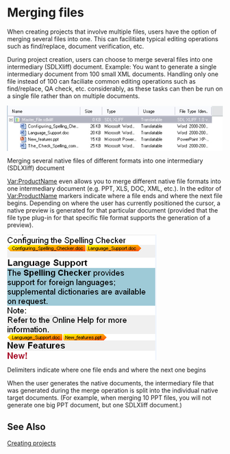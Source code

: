 Merging files
=====
When creating projects that involve multiple files, users have the option of merging several files into one. This can facilitiate typical editing operations such as find/replace, document verification, etc.

During project creation, users can choose to merge several files into one intermediary (SDLXliff) document. Example: You want to generate a single intermediary document from 100 small XML documents. Handling only one file instead of 100 can faciliate common editing operations such as find/replace, QA check, etc. considerably, as these tasks can then be run on a single file rather than on multiple documents.

<img style="display:block; " src="images/Merge01.jpg"/>

Merging several native files of different formats into one intermediary (SDLXliff) document

<Var:ProductName> even allows you to merge different native file formats into one intermediary document (e.g. PPT, XLS, DOC, XML, etc.). In the editor of <Var:ProductName> markers indicate where a file ends and where the next file begins. Depending on where the user has currently positioned the cursor, a native preview is generated for that particular document (provided that the file type plug-in for that specific file format supports the generation of a preview).


<img style="display:block; " src="images/Merge02.jpg"/>

Delimiters indicate where one file ends and where the next one begins

When the user generates the native documents, the intermediary file that was generated during the merge operation is split into the individual native target documents. (For example, when merging 10 PPT files, you will not generate one big PPT document, but one SDLXliff document.)

See Also
--------
[Creating projects](creating_projects.md)